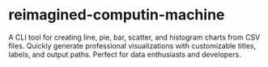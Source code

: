 # reimagined-computin-machine
A CLI tool for creating line, pie, bar, scatter, and histogram charts from CSV files. Quickly generate professional visualizations with customizable titles, labels, and output paths. Perfect for data enthusiasts and developers.
